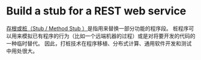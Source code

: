 # Build a stub for a REST web service

[存根或桩（Stub / Method Stub ）](https://zh.wikipedia.org/wiki/%E6%A1%A9_(%E8%AE%A1%E7%AE%97%E6%9C%BA))是指用来替换一部分功能的程序段。
桩程序可以用来模拟已有程序的行为（比如一个远端机器的过程）或是对将要开发的代码的一种临时替代。
因此，打桩技术在程序移植、分布式计算、通用软件开发和测试中用处很大。
